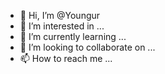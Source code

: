 - 👋 Hi, I’m @Youngur
- 👀 I’m interested in ...
- 🌱 I’m currently learning ...
- 💞️ I’m looking to collaborate on ...
- 📫 How to reach me ...

<!---
Youngur/Youngur is a ✨ special ✨ repository because its `README.md` (this file) appears on your GitHub profile.
You can click the Preview link to take a look at your changes.
--->
